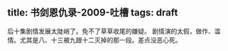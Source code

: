 title: 书剑恩仇录-2009-吐槽
tags: draft
---

后十集剧情发展太陡峭了。免不了草草收尾的嫌疑。
剧情演的太假，做作、滥情。尤其是八、十三被九跟十二灭掉的那一段。差点没恶心死。
